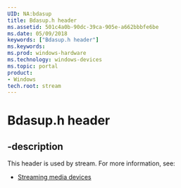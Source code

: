 ```yaml
---
UID: NA:bdasup
title: Bdasup.h header
ms.assetid: 501c4a0b-90dc-39ca-905e-a662bbbfe6be
ms.date: 05/09/2018
keywords: ["Bdasup.h header"]
ms.keywords: 
ms.prod: windows-hardware
ms.technology: windows-devices
ms.topic: portal
product:
- Windows
tech.root: stream
---
```


# Bdasup.h header


## -description


This header is used by stream. For more information, see:

- [Streaming media devices](../_stream/index.md)
